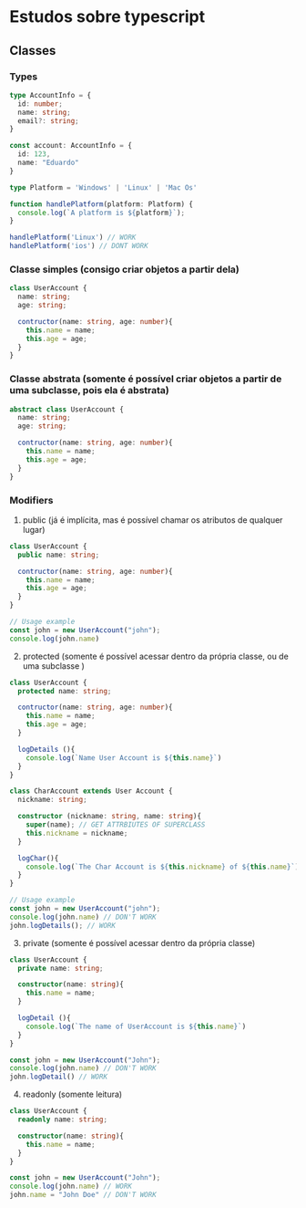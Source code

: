 # Estudos sobre typescript

## Classes

### Types

```ts
type AccountInfo = {
  id: number;
  name: string;
  email?: string;
}

const account: AccountInfo = {
  id: 123,
  name: "Eduardo"
}
```

```ts
type Platform = 'Windows' | 'Linux' | 'Mac Os'

function handlePlatform(platform: Platform) {
  console.log(`A platform is ${platform}`);
}

handlePlatform('Linux') // WORK
handlePlatform('ios') // DONT WORK
```

### Classe simples (consigo criar objetos a partir dela)
```ts 
class UserAccount {
  name: string;
  age: string;

  contructor(name: string, age: number){
    this.name = name;
    this.age = age;
  }
}
```

### Classe abstrata (somente é possível criar objetos a partir de uma subclasse, pois ela é abstrata)
```ts 
abstract class UserAccount {
  name: string;
  age: string;

  contructor(name: string, age: number){
    this.name = name;
    this.age = age;
  }
}
```
### Modifiers

1. public (já é implícita, mas é possível chamar os atributos de qualquer lugar)
```ts 
class UserAccount {
  public name: string;

  contructor(name: string, age: number){
    this.name = name;
    this.age = age;
  }
}

// Usage example
const john = new UserAccount("john");
console.log(john.name)
```

2. protected (somente é possível acessar dentro da própria classe, ou de uma subclasse )
```ts 
class UserAccount {
  protected name: string;

  contructor(name: string, age: number){
    this.name = name;
    this.age = age;
  }

  logDetails (){
    console.log(`Name User Account is ${this.name}`)
  }
}

class CharAccount extends User Account {
  nickname: string;

  constructor (nickname: string, name: string){
    super(name); // GET ATTRBIUTES OF SUPERCLASS
    this.nickname = nickname;
  }

  logChar(){
    console.log(`The Char Account is ${this.nickname} of ${this.name}`) // WORK
  }
}

// Usage example
const john = new UserAccount("john");
console.log(john.name) // DON'T WORK
john.logDetails(); // WORK 
```

3. private (somente é possível acessar dentro da própria classe)
```ts
class UserAccount {
  private name: string;

  constructor(name: string){
    this.name = name;
  }

  logDetail (){
    console.log(`The name of UserAccount is ${this.name}`)
  }
}

const john = new UserAccount("John");
console.log(john.name) // DON'T WORK
john.logDetail() // WORK
```

4. readonly (somente leitura)
```ts
class UserAccount {
  readonly name: string;

  constructor(name: string){
    this.name = name;
  }
}

const john = new UserAccount("John");
console.log(john.name) // WORK
john.name = "John Doe" // DON'T WORK
```